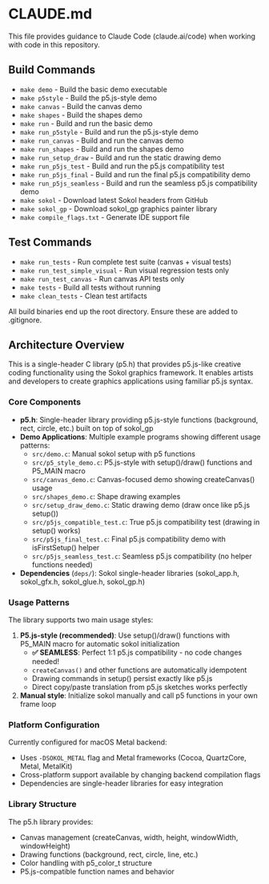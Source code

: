 # CLAUDE.md

This file provides guidance to Claude Code (claude.ai/code) when working with code in this repository.

## Build Commands

- `make demo` - Build the basic demo executable
- `make p5style` - Build the p5.js-style demo 
- `make canvas` - Build the canvas demo
- `make shapes` - Build the shapes demo
- `make run` - Build and run the basic demo
- `make run_p5style` - Build and run the p5.js-style demo
- `make run_canvas` - Build and run the canvas demo  
- `make run_shapes` - Build and run the shapes demo
- `make run_setup_draw` - Build and run the static drawing demo
- `make run_p5js_test` - Build and run the p5.js compatibility test
- `make run_p5js_final` - Build and run the final p5.js compatibility demo
- `make run_p5js_seamless` - Build and run the seamless p5.js compatibility demo
- `make sokol` - Download latest Sokol headers from GitHub
- `make sokol_gp` - Download sokol_gp graphics painter library
- `make compile_flags.txt` - Generate IDE support file

## Test Commands

- `make run_tests` - Run complete test suite (canvas + visual tests)
- `make run_test_simple_visual` - Run visual regression tests only  
- `make run_test_canvas` - Run canvas API tests only
- `make tests` - Build all tests without running
- `make clean_tests` - Clean test artifacts

All build binaries end up the root directory.  Ensure these are added to .gitignore.

## Architecture Overview

This is a single-header C library (p5.h) that provides p5.js-like creative coding functionality using the Sokol graphics framework. It enables artists and developers to create graphics applications using familiar p5.js syntax.

### Core Components

- **p5.h**: Single-header library providing p5.js-style functions (background, rect, circle, etc.) built on top of sokol_gp
- **Demo Applications**: Multiple example programs showing different usage patterns:
  - `src/demo.c`: Manual sokol setup with p5 functions
  - `src/p5_style_demo.c`: P5.js-style with setup()/draw() functions and P5_MAIN macro
  - `src/canvas_demo.c`: Canvas-focused demo showing createCanvas() usage
  - `src/shapes_demo.c`: Shape drawing examples
  - `src/setup_draw_demo.c`: Static drawing demo (draw once like p5.js setup())
  - `src/p5js_compatible_test.c`: True p5.js compatibility test (drawing in setup() works)
  - `src/p5js_final_test.c`: Final p5.js compatibility demo with isFirstSetup() helper
  - `src/p5js_seamless_test.c`: Seamless p5.js compatibility (no helper functions needed)
- **Dependencies** (`deps/`): Sokol single-header libraries (sokol_app.h, sokol_gfx.h, sokol_glue.h, sokol_gp.h)

### Usage Patterns

The library supports two main usage styles:

1. **P5.js-style (recommended)**: Use setup()/draw() functions with P5_MAIN macro for automatic sokol initialization
   - **✅ SEAMLESS**: Perfect 1:1 p5.js compatibility - no code changes needed!
   - `createCanvas()` and other functions are automatically idempotent
   - Drawing commands in setup() persist exactly like p5.js
   - Direct copy/paste translation from p5.js sketches works perfectly
2. **Manual style**: Initialize sokol manually and call p5 functions in your own frame loop

### Platform Configuration

Currently configured for macOS Metal backend:
- Uses `-DSOKOL_METAL` flag and Metal frameworks (Cocoa, QuartzCore, Metal, MetalKit)
- Cross-platform support available by changing backend compilation flags
- Dependencies are single-header libraries for easy integration

### Library Structure

The p5.h library provides:
- Canvas management (createCanvas, width, height, windowWidth, windowHeight)
- Drawing functions (background, rect, circle, line, etc.)
- Color handling with p5_color_t structure
- P5.js-compatible function names and behavior
